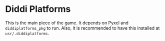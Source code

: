 # Diddi Platforms

This is the main piece of the game. It depends on Pyxel and
`diddiplatforms_pkg` to run. Also, it is recommended to have
this installed at `usr/.diddiplatforms`.
